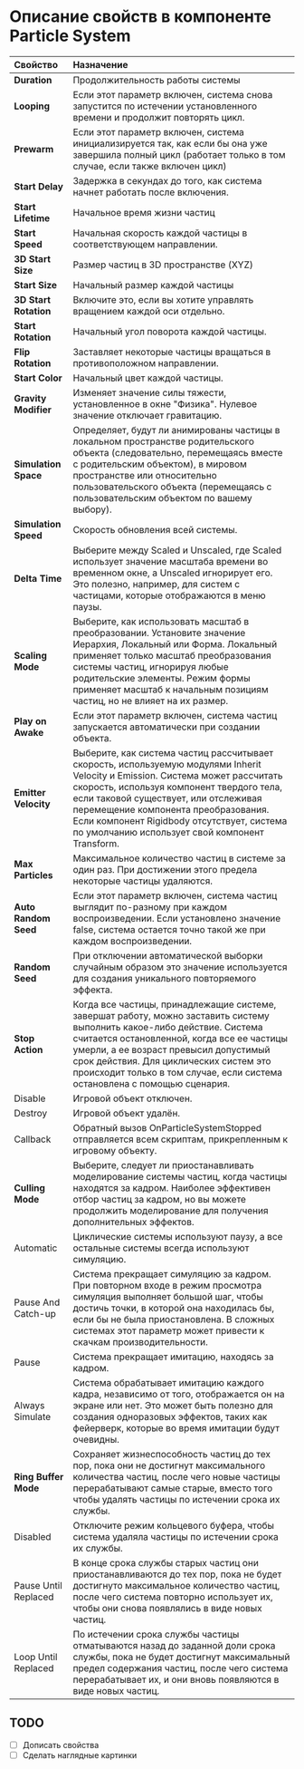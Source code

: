 # Описание свойств в компоненте Particle System

| Свойство | Назначение |
|:------------|:----------|
| **Duration** | Продолжительность работы системы |
| **Looping** | Если этот параметр включен, система снова запустится по истечении установленного времени и продолжит повторять цикл. |
| **Prewarm** | Если этот параметр включен, система инициализируется так, как если бы она уже завершила полный цикл (работает только в том случае, если также включен цикл) |
| **Start Delay** | Задержка в секундах до того, как система начнет работать после включения. |
| **Start Lifetime** | Начальное время жизни частиц |
| **Start Speed** | Начальная скорость каждой частицы в соответствующем направлении. |
| **3D Start Size** | Размер частиц в 3D пространстве (XYZ) |
| **Start Size** | Начальный размер каждой частицы |
| **3D Start Rotation** | Включите это, если вы хотите управлять вращением каждой оси отдельно. |
| **Start Rotation** | Начальный угол поворота каждой частицы. |
| **Flip Rotation** | Заставляет некоторые частицы вращаться в противоположном направлении. |
| **Start Color** | Начальный цвет каждой частицы. |
| **Gravity Modifier** | Изменяет значение силы тяжести, установленное в окне "Физика". Нулевое значение отключает гравитацию. |
| **Simulation Space** | Определяет, будут ли анимированы частицы в локальном пространстве родительского объекта (следовательно, перемещаясь вместе с родительским объектом), в мировом пространстве или относительно пользовательского объекта (перемещаясь с пользовательским объектом по вашему выбору). |
| **Simulation Speed** | Скорость обновления всей системы. |
| **Delta Time** | Выберите между Scaled и Unscaled, где Scaled использует значение масштаба времени во временном окне, а Unscaled игнорирует его. Это полезно, например, для систем с частицами, которые отображаются в меню паузы. |
| **Scaling Mode** | Выберите, как использовать масштаб в преобразовании. Установите значение Иерархия, Локальный или Форма. Локальный применяет только масштаб преобразования системы частиц, игнорируя любые родительские элементы. Режим формы применяет масштаб к начальным позициям частиц, но не влияет на их размер. |
| **Play on Awake** | Если этот параметр включен, система частиц запускается автоматически при создании объекта. |
| **Emitter Velocity** | Выберите, как система частиц рассчитывает скорость, используемую модулями Inherit Velocity и Emission. Система может рассчитать скорость, используя компонент твердого тела, если таковой существует, или отслеживая перемещение компонента преобразования. Если компонент Rigidbody отсутствует, система по умолчанию использует свой компонент Transform. |
| **Max Particles** | Максимальное количество частиц в системе за один раз. При достижении этого предела некоторые частицы удаляются. |
| **Auto Random Seed** | Если этот параметр включен, система частиц выглядит по-разному при каждом воспроизведении. Если установлено значение false, система остается точно такой же при каждом воспроизведении. |
| **Random Seed** | При отключении автоматической выборки случайным образом это значение используется для создания уникального повторяемого эффекта. |
| **Stop Action** | Когда все частицы, принадлежащие системе, завершат работу, можно заставить систему выполнить какое-либо действие. Система считается остановленной, когда все ее частицы умерли, а ее возраст превысил допустимый срок действия. Для циклических систем это происходит только в том случае, если система остановлена с помощью сценария. |
| Disable | Игровой объект отключен. |
| Destroy | Игровой объект удалён. |
| Callback | Обратный вызов OnParticleSystemStopped отправляется всем скриптам, прикрепленным к игровому объекту. |
| **Culling Mode** | Выберите, следует ли приостанавливать моделирование системы частиц, когда частицы находятся за кадром. Наиболее эффективен отбор частиц за кадром, но вы можете продолжить моделирование для получения дополнительных эффектов. |
| Automatic | Циклические системы используют паузу, а все остальные системы всегда используют симуляцию. |
| Pause And Catch-up | Система прекращает симуляцию за кадром. При повторном входе в режим просмотра симуляция выполняет большой шаг, чтобы достичь точки, в которой она находилась бы, если бы не была приостановлена. В сложных системах этот параметр может привести к скачкам производительности. |
| Pause | Система прекращает имитацию, находясь за кадром. |
| Always Simulate | Система обрабатывает имитацию каждого кадра, независимо от того, отображается он на экране или нет. Это может быть полезно для создания одноразовых эффектов, таких как фейерверк, которые во время имитации будут очевидны. |
| **Ring Buffer Mode** | Сохраняет жизнеспособность частиц до тех пор, пока они не достигнут максимального количества частиц, после чего новые частицы перерабатывают самые старые, вместо того чтобы удалять частицы по истечении срока их службы. |
| Disabled | Отключите режим кольцевого буфера, чтобы система удаляла частицы по истечении срока их службы. |
| Pause Until Replaced | В конце срока службы старых частиц они приостанавливаются до тех пор, пока не будет достигнуто максимальное количество частиц, после чего система повторно использует их, чтобы они снова появлялись в виде новых частиц. |
| Loop Until Replaced | По истечении срока службы частицы отматываются назад до заданной доли срока службы, пока не будет достигнут максимальный предел содержания частиц, после чего система перерабатывает их, и они вновь появляются в виде новых частиц. |

## TODO
- [ ] Дописать свойства
- [ ] Сделать наглядные картинки
